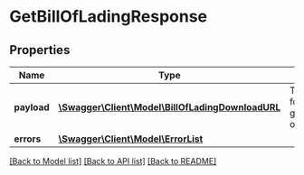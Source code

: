 # GetBillOfLadingResponse

## Properties
Name | Type | Description | Notes
------------ | ------------- | ------------- | -------------
**payload** | [**\Swagger\Client\Model\BillOfLadingDownloadURL**](BillOfLadingDownloadURL.md) | The payload for the getBillOfLading operation. | [optional] 
**errors** | [**\Swagger\Client\Model\ErrorList**](ErrorList.md) |  | [optional] 

[[Back to Model list]](../README.md#documentation-for-models) [[Back to API list]](../README.md#documentation-for-api-endpoints) [[Back to README]](../README.md)


